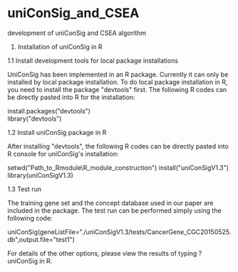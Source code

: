 # uniConSig_and_CSEA
development of uniConSig and CSEA algorithm

1. Installation of uniConSig in R

1.1 Install development tools for local package installations

UniConSig has been implemented in an R package. Currently it can only be installed by local package installation. To do local package installation in R, you need to install the package "devtools" first. The following R codes can be directly pasted into R for the installation:


install.packages("devtools")<br>
library("devtools")


1.2 Install uniConSig package in R

After installing "devtools", the following R codes can be directly pasted into R console for uniConSig's installation:


setwd("Path_to_Rmodule\\R_module_construction")
install("uniConSigV1.3")
library(uniConSigV1.3)


1.3 Test run

The training gene set and the concept database used in our paper are included in the package. The test run can be performed simply using the following code:


uniConSig(geneListFile="./uniConSigV1.3/tests/CancerGene_CGC20150525.db",output.file="test1")


For details of the other options, please view the results of typing ?uniConSig in R.
